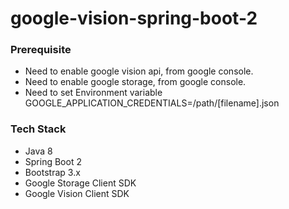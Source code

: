 # google-vision-spring-boot-2
### Prerequisite
  * Need to enable google vision api, from google console.
  * Need to enable google storage, from google console.
  * Need to set Environment variable GOOGLE_APPLICATION_CREDENTIALS=/path/[filename].json
  
### Tech Stack
  * Java 8
  * Spring Boot 2
  * Bootstrap 3.x
  * Google Storage Client SDK
  * Google Vision Client SDK
